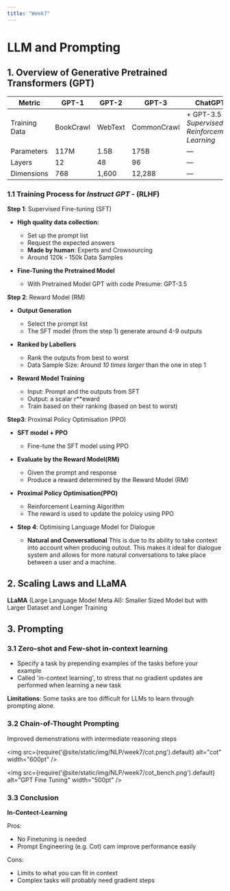 ```yaml
---
title: "Week7"
---
```

# LLM and Prompting

## 1. Overview of Generative Pretrained Transformers (GPT)
| Metric         | GPT-1     | GPT-2    | GPT-3       | ChatGPT                                 |
| -------------- | --------- | -------- | ----------- | --------------------------------------- |
| Training Data  | BookCrawl | WebText  | CommonCrawl | + GPT-3.5 *Supervised Reinforcement Learning* |
| Parameters     | 117M      | 1.5B     | 175B        | —                                       |
| Layers         | 12        | 48       | 96          | —                                       |
| Dimensions     | 768       | 1,600    | 12,288      | —                                       |

### 1.1 Training Process for *Instruct GPT* -  (RLHF)
**Step 1**: Supervised Fine-tuning (SFT)

- **High quality data collection:**
    - Set up the prompt list
    - Request the expected answers
    - **Made by human**: Experts and Crowsourcing
    - Around 120k - 150k Data Samples

- **Fine-Tuning the Pretrained Model**
    - With Pretrained Model GPT with code Presume: GPT-3.5

**Step 2**: Reward Model (RM)

- **Output Generation**
    - Select the prompt list
    - The SFT model (from the step 1) generate around 4-9 outputs

- **Ranked by Labellers**
    - Rank the outputs from best to worst
    - Data Sample Size: Around *10 times larger* than the one in step 1

- **Reward Model Training**
    - Input: Prompt and the outputs from SFT
    - Output: a scalar r**eward
    - Train based on their ranking (based on best to worst)

**Step3**: Proximal Policy Optimisation (PPO)
- **SFT model + PPO**
    - Fine-tune the SFT model using PPO
- **Evaluate by the Reward Model(RM)**
    - Given the prompt and response
    - Produce a reward determined by the Reward Model (RM)
- **Proximal Policy Optimisation(PPO)**
    - Reinforcement Learning Algorithm
    - The reward is used to update the poloicy using PPO

- **Step 4**: Optimising Language Model for Dialogue
    - **Natural and Conversational** This is due to its ability to take context into account when producing outout. This makes it ideal for dialogue system and allows for more natural conversations to take place between a user and a machine.

## 2. Scaling Laws and LLaMA
**LLaMA** (Large Language Model Meta AI): Smaller Sized Model but with Larger Dataset and Longer Training
## 3. Prompting
### 3.1 Zero-shot and Few-shot in-context learning
- Specify a task by prepending examples of the tasks before your example
- Called 'in-context learning', to stress that no gradient updates are performed when learning a new task

**Limitations**: Some tasks are too difficult for LLMs to learn through prompting alone.

### 3.2 Chain-of-Thought Prompting
Improved demenstrations with intermediate reasoning steps


<img src={require('@site/static/img/NLP/week7/cot.png').default} alt="cot" width="600pt" />


<img src={require('@site/static/img/NLP/week7/cot_bench.png').default} alt="GPT Fine Tuning" width="500pt" />

### 3.3 Conclusion
**In-Contect-Learning**

Pros:
- No Finetuning is needed
- Prompt Engineering (e.g. Cot) cam improve performance easily

Cons:
- Limits to what you can fit in context
- Complex tasks will probably need gradient steps




